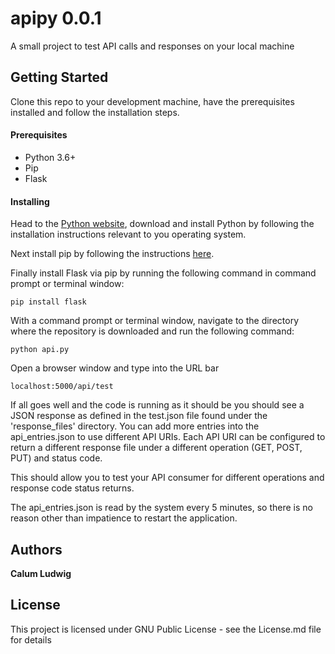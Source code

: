 # apipy 0.0.1

A small project to test API calls and responses on your local machine

## Getting Started

Clone this repo to your development machine, have the prerequisites installed and follow the installation steps.


#### Prerequisites
- Python 3.6+
- Pip
- Flask

#### Installing
Head to the [Python website](https://www.python.org/downloads/), download and install Python by following the installation instructions relevant to you operating system.

Next install pip by following the instructions [here](https://pip.pypa.io/en/stable/installing/).

Finally install Flask via pip by running the following command in command prompt or terminal window:

```
pip install flask
```

With a command prompt or terminal window, navigate to the directory where the repository is downloaded and run the following command:

```
python api.py
```

Open a browser window and type into the URL bar

```
localhost:5000/api/test
```

If all goes well and the code is running as it should be you should see a JSON response as defined in the test.json file found under
the 'response_files' directory. You can add more entries into the api_entries.json to use different API URIs.
Each API URI can be configured to return a different response file under a different operation (GET, POST, PUT) and status code.

This should allow you to test your API consumer for different operations and response code status returns.

The api_entries.json is read by the system every 5 minutes, so there is no reason other than impatience to restart the application.

## Authors
**Calum Ludwig**

## License
This project is licensed under GNU Public License - see the License.md file for details